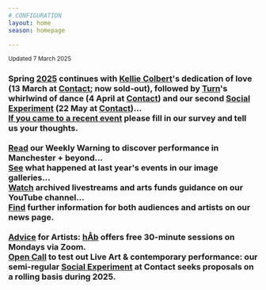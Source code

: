 ```yaml
---
# CONFIGURATION
layout: home
season: homepage

---
```

<small>Updated 7 March 2025</small>        
### Spring [2025](/current/2025) continues with [Kellie Colbert](/current/2025/colbert)'s dedication of love (13 March at <a href="https://contactmcr.com" target="_blank">Contact</a>; now sold-out), followed by [Turn](/current/2025-turn)'s whirlwind of dance (4 April at <a href="https://contactmcr.com" target="_blank">Contact</a>) and our second [Social Experiment](/socialexperiment) (22 May at <a href="https://contactmcr.com" target="_blank">Contact</a>)…<br><a href="https://www.illuminate-data.org.uk/survey/qvprln" target="_blank">If you came to a recent event</a> please fill in our survey and tell us your thoughts.<br><br><a href="https://wordofwarning.posthaven.com" target="_blank">Read</a> our Weekly Warning to discover performance in Manchester + beyond…<br>[See](/galleries) what happened at last year's events in our image galleries…<br><a href="https://youtube.com/@warnmcr" target="_blank">Watch</a> archived livestreams and arts funds guidance on our YouTube channel…<br>[Find](/news) further information for both audiences and artists on our news page.<br><br>[Advice](/hab/advice) for Artists: [hÅb](/hab) offers free 30-minute sessions on Mondays via Zoom.<br><a href="https://socialexperiment.posthaven.com" target="_blank">Open Call</a> to test out Live Art & contemporary performance: our semi-regular [Social Experiment](/socialexperiment) at Contact seeks proposals on a rolling basis during 2025.
